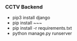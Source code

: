 ### CCTV Backend

- pip3 install django
- pip install ~~~
- pip install -r requirements.txt
- python manage.py runserver
